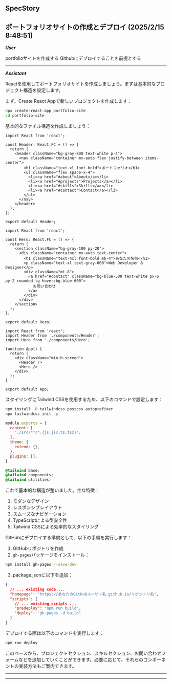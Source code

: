 ## SpecStory

## ポートフォリオサイトの作成とデプロイ (2025/2/15 8:48:51)

_**User**_

portfolioサイトを作成する
Githubにデプロイすることを前提とする

---

_**Assistant**_

Reactを使用してポートフォリオサイトを作成しましょう。まずは基本的なプロジェクト構造を設定します。

まず、Create React Appで新しいプロジェクトを作成します：

```bash
npx create-react-app portfolio-site
cd portfolio-site
```

基本的なファイル構造を作成しましょう：

```typescript:src/components/Header.tsx
import React from 'react';

const Header: React.FC = () => {
  return (
    <header className="bg-gray-800 text-white p-4">
      <nav className="container mx-auto flex justify-between items-center">
        <h1 className="text-xl font-bold">ポートフォリオ</h1>
        <ul className="flex space-x-4">
          <li><a href="#about">About</a></li>
          <li><a href="#projects">Projects</a></li>
          <li><a href="#skills">Skills</a></li>
          <li><a href="#contact">Contact</a></li>
        </ul>
      </nav>
    </header>
  );
};

export default Header;
```

```typescript:src/components/Hero.tsx
import React from 'react';

const Hero: React.FC = () => {
  return (
    <section className="bg-gray-100 py-20">
      <div className="container mx-auto text-center">
        <h1 className="text-4xl font-bold mb-4">あなたの名前</h1>
        <p className="text-xl text-gray-600">Web Developer & Designer</p>
        <div className="mt-8">
          <a href="#contact" className="bg-blue-500 text-white px-6 py-2 rounded-lg hover:bg-blue-600">
            お問い合わせ
          </a>
        </div>
      </div>
    </section>
  );
};

export default Hero;
```

```typescript:src/App.tsx
import React from 'react';
import Header from './components/Header';
import Hero from './components/Hero';

function App() {
  return (
    <div className="min-h-screen">
      <Header />
      <Hero />
    </div>
  );
}

export default App;
```

スタイリングにTailwind CSSを使用するため、以下のコマンドで設定します：

```bash
npm install -D tailwindcss postcss autoprefixer
npx tailwindcss init -p
```

```javascript:tailwind.config.js
module.exports = {
  content: [
    "./src/**/*.{js,jsx,ts,tsx}",
  ],
  theme: {
    extend: {},
  },
  plugins: [],
}
```

```css:src/index.css
@tailwind base;
@tailwind components;
@tailwind utilities;
```

これで基本的な構造が整いました。主な特徴：

1. モダンなデザイン
2. レスポンシブレイアウト
3. スムーズなナビゲーション
4. TypeScriptによる型安全性
5. Tailwind CSSによる効率的なスタイリング

GitHubにデプロイする準備として、以下の手順を実行します：

1. GitHubリポジトリを作成
2. `gh-pages`パッケージをインストール：
```bash
npm install gh-pages --save-dev
```

3. package.jsonに以下を追加：
```json:package.json
{
  // ... existing code ...
  "homepage": "https://あなたのGitHubユーザー名.github.io/リポジトリ名",
  "scripts": {
    // ... existing scripts ...
    "predeploy": "npm run build",
    "deploy": "gh-pages -d build"
  }
}
```

デプロイする際は以下のコマンドを実行します：
```bash
npm run deploy
```

このベースから、プロジェクトセクション、スキルセクション、お問い合わせフォームなどを追加していくことができます。必要に応じて、それらのコンポーネントの実装方法もご案内できます。

---



---


